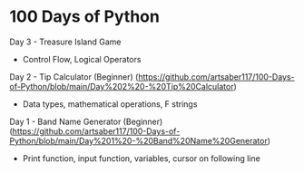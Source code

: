 # 100 Days of Python

Day 3 - Treasure Island Game
  - Control Flow, Logical Operators
  
Day 2 - Tip Calculator (Beginner) (https://github.com/artsaber117/100-Days-of-Python/blob/main/Day%202%20-%20Tip%20Calculator)
  - Data types, mathematical operations, F strings
  
Day 1 - Band Name Generator (Beginner)(https://github.com/artsaber117/100-Days-of-Python/blob/main/Day%201%20-%20Band%20Name%20Generator)
  - Print function, input function, variables, cursor on following line
